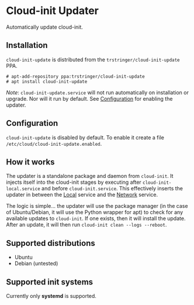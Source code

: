 # Cloud-init Updater

Automatically update cloud-init.

## Installation

`cloud-init-update` is distributed from the `trstringer/cloud-init-update` PPA.

```
# apt-add-repository ppa:trstringer/cloud-init-update
# apt install cloud-init-update
```

*Note*: `cloud-init-update.service` will not run automatically on installation or upgrade. Nor will it run by default. See [Configuration](#configuration) for enabling the updater.

## Configuration

`cloud-init-update` is disabled by default. To enable it create a file `/etc/cloud/cloud-init-update.enabled`.

## How it works

The updater is a standalone package and daemon from `cloud-init`. It injects itself into the cloud-init stages by executing after `cloud-init-local.service` and before `cloud-init.service`. This effectively inserts the updater in between the [Local](https://cloudinit.readthedocs.io/en/latest/topics/boot.html#local) service and the [Network](https://cloudinit.readthedocs.io/en/latest/topics/boot.html#network) service.

The logic is simple... the updater will use the package manager (in the case of Ubuntu/Debian, it will use the Python wrapper for apt) to check for any available updates to `cloud-init`. If one exists, then it will install the update. After an update, it will then run `cloud-init clean --logs --reboot`.

## Supported distributions

* Ubuntu
* Debian (untested)

## Supported init systems

Currently only **systemd** is supported.
